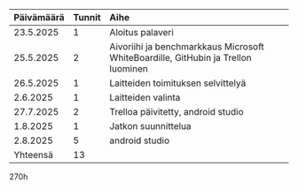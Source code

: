 | Päivämäärä       | Tunnit | Aihe         | 
| :--------- | :--------- | :--------------- | 
| 23.5.2025 | 1        | Aloitus palaveri    |
| 25.5.2025  | 2          | Aivoriihi ja benchmarkkaus Microsoft WhiteBoardille, GitHubin ja Trellon luominen     | 
| 26.5.2025  | 1          | Laitteiden toimituksen selvittelyä     | 
| 2.6.2025  | 1          | Laitteiden valinta     | 
| 27.7.2025  | 2          | Trelloa päivitetty, android studio     | 
| 1.8.2025  | 1          | Jatkon suunnittelua    | 
| 2.8.2025  | 5          | android studio    | 
| Yhteensä  | 13          |  
270h
